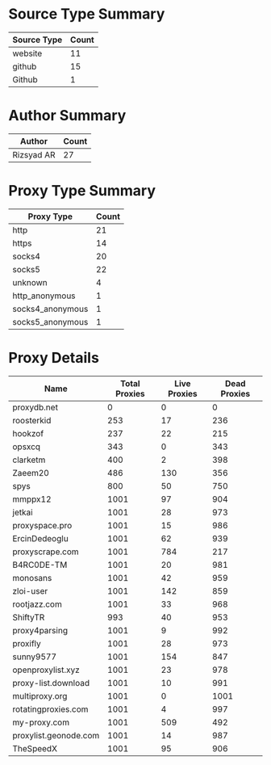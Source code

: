 # Source Type Summary

| Source Type | Count |
|-------------|-------|
| website | 11 |
| github | 15 |
| Github | 1 |


# Author Summary

| Author | Count |
|--------|-------|
| Rizsyad AR | 27 |


# Proxy Type Summary

| Proxy Type | Count |
|------------|-------|
| http | 21 |
| https | 14 |
| socks4 | 20 |
| socks5 | 22 |
| unknown | 4 |
| http_anonymous | 1 |
| socks4_anonymous | 1 |
| socks5_anonymous | 1 |


# Proxy Details

| Name | Total Proxies | Live Proxies | Dead Proxies |
|------|---------------|--------------|---------------|
| proxydb.net | 0 | 0 | 0 |
| roosterkid | 253 | 17 | 236 |
| hookzof | 237 | 22 | 215 |
| opsxcq | 343 | 0 | 343 |
| clarketm | 400 | 2 | 398 |
| Zaeem20 | 486 | 130 | 356 |
| spys | 800 | 50 | 750 |
| mmppx12 | 1001 | 97 | 904 |
| jetkai | 1001 | 28 | 973 |
| proxyspace.pro | 1001 | 15 | 986 |
| ErcinDedeoglu | 1001 | 62 | 939 |
| proxyscrape.com | 1001 | 784 | 217 |
| B4RC0DE-TM | 1001 | 20 | 981 |
| monosans | 1001 | 42 | 959 |
| zloi-user | 1001 | 142 | 859 |
| rootjazz.com | 1001 | 33 | 968 |
| ShiftyTR | 993 | 40 | 953 |
| proxy4parsing | 1001 | 9 | 992 |
| proxifly | 1001 | 28 | 973 |
| sunny9577 | 1001 | 154 | 847 |
| openproxylist.xyz | 1001 | 23 | 978 |
| proxy-list.download | 1001 | 10 | 991 |
| multiproxy.org | 1001 | 0 | 1001 |
| rotatingproxies.com | 1001 | 4 | 997 |
| my-proxy.com | 1001 | 509 | 492 |
| proxylist.geonode.com | 1001 | 14 | 987 |
| TheSpeedX | 1001 | 95 | 906 |
